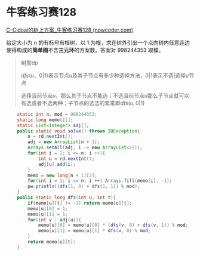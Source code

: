 # 牛客练习赛128

[C-Cidoai的树上方案_牛客练习赛128 (nowcoder.com)](https://ac.nowcoder.com/acm/contest/88880/C)

给定大小为 $n$ 的有标号有根树，以 1 为根，求在树外引出一个点向树内任意连边使得构成的**简单图**不含**三元环**的方案数。答案对 $998244353$ 取模。

> 树型dp
>
> $dfs(u，0|1)$表示节点$u$及其子节点有多少种选择方法，0|1表示不选|选择$u$节点
>
> 选择当前节点$u$，那么其子节点不能选；不选当前节点$u$那么子节点就可以有选或者不选两种；子节点的选法的累乘即$dfs(u,0|1)$

```java
    static int n, mod = 998244353;
    static long memo[][];
    static List<Integer> adj[];
    public static void solve() throws IOException{     
        n = rd.nextInt();    
        adj = new ArrayList[n + 1];
        Arrays.setAll(adj, i -> new ArrayList<>());
        for(int i = 2; i <= n; i ++){
            int u = rd.nextInt();
            adj[u].add(i);
        }
        memo = new long[n + 1][2];
        for(int i = 1; i <= n; i ++) Arrays.fill(memo[i], -1);
        pw.println((dfs(1, 0) + dfs(1, 1)) % mod);
    }
    public static long dfs(int u, int t){
        if(memo[u][t] != -1) return memo[u][t];
        memo[u][0] = 1;
        memo[u][1] = 1;
        for(int v : adj[u]){
            memo[u][0] = memo[u][0] * (dfs(v, 0) + dfs(v, 1)) % mod;
            memo[u][1] = memo[u][1] * dfs(v, 0) % mod;
        }
        return memo[u][t];
    }
```

